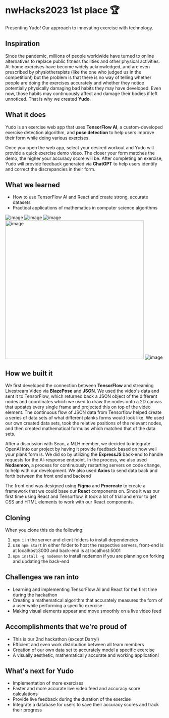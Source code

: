 # nwHacks2023 **1st place** 🏆

Presenting Yudo! Our approach to innovating exercise with technology.

## Inspiration
Since the pandemic, millions of people worldwide have turned to online alternatives to replace public fitness facilities and other physical activities. At-home exercises have become widely acknowledged, and are even prescribed by physiotherapists (like the one who judged us in the competition!) but the problem is that there is no way of telling whether people are doing the exercises accurately and whether they notice potentially physically damaging bad habits they may have developed. Even now, those habits may continuously affect and damage their bodies if left unnoticed. That is why we created **Yudo**.

## What it does
Yudo is an exercise web app that uses **TensorFlow AI**, a custom-developed exercise detection algorithm, and **pose detection** to help users improve their form while doing various exercises. 

Once you open the web app, select your desired workout and Yudo will provide a quick exercise demo video. The closer your form matches the demo, the higher your accuracy score will be. After completing an exercise, Yudo will provide feedback generated via **ChatGPT** to help users identify and correct the discrepancies in their form.

## What we learned
- How to use TensorFlow AI and React and create strong, accurate datasets
- Practical applications of mathematics in computer science algorithms

![image](https://user-images.githubusercontent.com/5387769/213974740-06054471-6993-4925-9dff-53178f03084b.png)
![image](https://user-images.githubusercontent.com/5387769/213974808-488857bd-acc3-4c24-85e6-4df582a77710.png)
![image](https://user-images.githubusercontent.com/5387769/213974874-08b26c7b-458c-45ad-8f69-e535ea032245.png)
<img width="439" alt="image" src="https://user-images.githubusercontent.com/5387769/213975268-86f0b5f0-3f95-45e5-bbb9-984bcffd9c3f.png">
![image](https://user-images.githubusercontent.com/5387769/213975363-fd40141a-60c8-4aec-bc3d-a99c39cce6bf.png)

## How we built it
We first developed the connection between **TensorFlow** and streaming Livestream Video via **BlazePose** and **JSON**. We used the video's data and sent it to TensorFlow, which returned back a JSON object of the different nodes and coordinates which we used to draw the nodes onto a 2D canvas that updates every single frame and projected this on top of the video element. The continuous flow of JSON data from Tensorflow helped create a series of data sets of what different planks forms would look like. We used our own created data sets, took the relative positions of the relevant nodes, and then created mathematical formulas which matched that of the data sets.

After a discussion with Sean, a MLH member, we decided to integrate OpenAI into our project by having it provide feedback based on how well your plank form is. We did so by utilizing the **ExpressJS** back-end to handle requests for the AI-response endpoint. In the process, we also used **Nodaemon**, a process for continuously restarting servers on code change, to help with our development. We also used **Axios** to send data back and forth between the front end and backend

The front end was designed using **Figma** and **Procreate** to create a framework that we could base our **React** components on. Since it was our first time using React and Tensorflow, it took a lot of trial and error to get CSS and HTML elements to work with our React components.

## Cloning

When you clone this do the following:
1. ```npm i``` in the server and client folders to install dependencies
2. use ```npm start``` in either folder to host the respective servers, front-end is at localhost:3000 and back-end is at localhost:5001
3. ```npm install -g nodemon``` to install nodemon if you are planning on forking and updating the back-end


## Challenges we ran into
- Learning and implementing TensorFlow AI and React for the first time during the hackathon
- Creating a mathematical algorithm that accurately measures the form of a user while performing a specific exercise
- Making visual elements appear and move smoothly on a live video feed

## Accomplishments that we're proud of
- This is our 2nd hackathon (except Darryl)
- Efficient and even work distribution between all team members
- Creation of our own data set to accurately model a specific exercise
- A visually aesthetic, mathematically accurate and working application!

## What's next for Yudo
- Implementation of more exercises
- Faster and more accurate live video feed and accuracy score calculations
- Provide live feedback during the duration of the exercise
- Integrate a database for users to save their accuracy scores and track their progress
